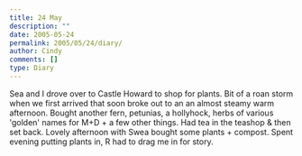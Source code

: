 ```yaml
---
title: 24 May
description: ""
date: 2005-05-24
permalink: 2005/05/24/diary/
author: Cindy
comments: []
type: Diary
---
```


Sea and I drove over to Castle Howard to shop for plants. Bit of a roan storm when we first arrived that soon broke out to an an almost steamy warm afternoon. Bought another fern, petunias, a hollyhock, herbs of various 'golden' names for M+D + a few other things. Had tea in the teashop & then set back. Lovely afternoon with Swea bought some plants + compost. Spent evening putting plants in, R had to drag me in for story.

